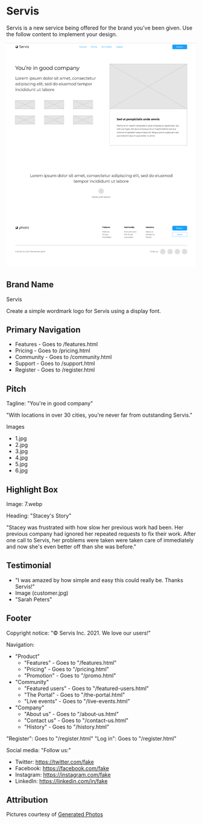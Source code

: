 # Servis

Servis is a new service being offered for the brand you've been given. Use the follow content to implement your design.

![Wireframe of Servis](wireframe.png)

## Brand Name

Servis

Create a simple wordmark logo for Servis using a display font.

## Primary Navigation

* Features - Goes to /features.html
* Pricing - Goes to /pricing.html
* Community - Goes to /community.html
* Support - Goes to /support.html
* Register - Goes to /register.html

## Pitch

Tagline: "You're in good company"

"With locations in over 30 cities, you're never far from outstanding Servis."

Images

* 1.jpg
* 2.jpg
* 3.jpg
* 4.jpg
* 5.jpg
* 6.jpg

## Highlight Box

Image: 7.webp

Heading: "Stacey's Story"

"Stacey was frustrated with how slow her previous work had been. Her previous company had ignored her repeated requests to fix their work. After one call to Servis, her problems were taken were taken care of immediately and now she's even better off than she was before."

## Testimonial

* "I was amazed by how simple and easy this could really be. Thanks Servis!"
* Image (customer.jpg)
* "Sarah Peters"

## Footer

Copyright notice: "© Servis Inc. 2021. We love our users!"

Navigation:

* "Product"
  * "Features" - Goes to "/features.html"
  * "Pricing" - Goes to "/pricing.html"
  * "Promotion" - Goes to "/promo.html"
* "Community"
  * "Featured users" - Goes to "/featured-users.html"
  * "The Portal" - Goes to "/the-portal.html"
  * "Live events" - Goes to "/live-events.html"
* "Company"
  * "About us" - Goes to "/about-us.html"
  * "Contact us" - Goes to "/contact-us.html"
  * "History" - Goes to "/history.html"

"Register": Goes to "/register.html"
"Log in": Goes to "/register.html"

Social media: "Follow us:"

* Twitter: https://twitter.com/fake
* Facebook: https://facebook.com/fake
* Instagram: https://instagram.com/fake
* LinkedIn: https://linkedin.com/in/fake

## Attribution

Pictures courtesy of [Generated Photos](https://generated.photos/)
